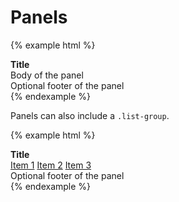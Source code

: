 # Panels

{% example html %}
<div class="panel panel-default">
    <div class="panel-heading">
        <b>Title</b>
    </div>
    <div class="panel-body">
        Body of the panel
    </div>
    <div class="panel-footer">
        Optional footer of the panel
    </div>
</div>
{% endexample %}

Panels can also include a `.list-group`.

{% example html %}
<div class="panel panel-default">
    <div class="panel-heading">
        <b>Title</b>
    </div>
    <div class="list-group">
        <a href="#" class="list-group-item">Item 1</a>
        <a href="#" class="list-group-item active">Item 2</a>
        <a href="#" class="list-group-item">Item 3</a>
    </div>
    <div class="panel-footer">
        Optional footer of the panel
    </div>
</div>
{% endexample %}


